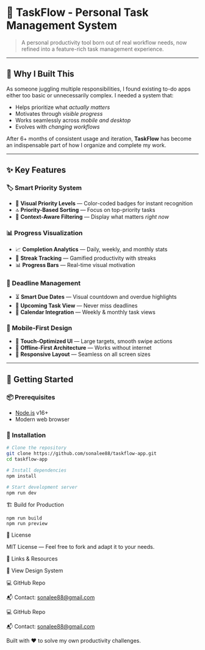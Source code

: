 # 🌟 TaskFlow - Personal Task Management System

> A personal productivity tool born out of real workflow needs, now refined into a feature-rich task management experience.

---

## 🎯 Why I Built This

As someone juggling multiple responsibilities, I found existing to-do apps either too basic or unnecessarily complex. I needed a system that:

- Helps prioritize what *actually matters*
- Motivates through *visible progress*
- Works seamlessly across *mobile and desktop*
- Evolves with *changing workflows*

After 6+ months of consistent usage and iteration, **TaskFlow** has become an indispensable part of how I organize and complete my work.

---

## ✨ Key Features

### 🏷️ Smart Priority System
- 🎨 **Visual Priority Levels** — Color-coded badges for instant recognition
- 🔝 **Priority-Based Sorting** — Focus on top-priority tasks
- 🧠 **Context-Aware Filtering** — Display what matters *right now*

### 📊 Progress Visualization
- 📈 **Completion Analytics** — Daily, weekly, and monthly stats
- 🔁 **Streak Tracking** — Gamified productivity with streaks
- 📊 **Progress Bars** — Real-time visual motivation

### 📅 Deadline Management
- ⏳ **Smart Due Dates** — Visual countdown and overdue highlights
- 🔔 **Upcoming Task View** — Never miss deadlines
- 📆 **Calendar Integration** — Weekly & monthly task views

### 📱 Mobile-First Design
- 🤌 **Touch-Optimized UI** — Large targets, smooth swipe actions
- 📴 **Offline-First Architecture** — Works without internet
- 🧩 **Responsive Layout** — Seamless on all screen sizes

---

## 🚀 Getting Started

### 📦 Prerequisites
- [Node.js](https://nodejs.org/) v16+
- Modern web browser

### 🔧 Installation

```bash
# Clone the repository
git clone https://github.com/sonalee88/taskflow-app.git
cd taskflow-app

# Install dependencies
npm install

# Start development server
npm run dev
```
🏗️ Build for Production
```
npm run build
npm run preview
```


📄 License



MIT License — Feel free to fork and adapt it to your needs.





🔗 Links & Resources


🎨 View Design System


💻 GitHub Repo


📬 Contact: sonalee88@gmail.com


💻 GitHub Repo

📬 Contact: sonalee88@gmail.com

Built with ❤️ to solve my own productivity challenges.
